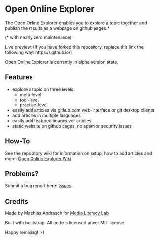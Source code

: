 # Open Online Explorer

The Open Online Explorer enables you to explore a topic together and publish the results as a webpage on github pages.*

(* with nearly zero maintenance)

Live preview:
(If you have forked this repository, replace this link the following way: https://<YOUR-USERNAME>.github.io/<YOUR-REPOSITORY-TITLE>)

Open Online Explorer is currently in alpha version state.

## Features

- explore a topic on three levels:
  - meta-level
  - tool-level
  - practise-level
- easily add articles via github.com web-interface or git desktop clients
- add articles in multiple languages
- easily add featured images vor articles
- static website on github pages, no spam or security issues

## How-To

See the repository wiki for information on setup, how to add articles and more: [Open Online Explorer Wiki](wiki/)

## Problems?

Submit a bug report here: [Issues](issues/)

## Credits

Made by Matthias Andrasch for [Media Literacy Lab](https://medialiteracylab.de)

Built with bootstrap. All code is licensed under MIT license.

Happy remixing! :-)
